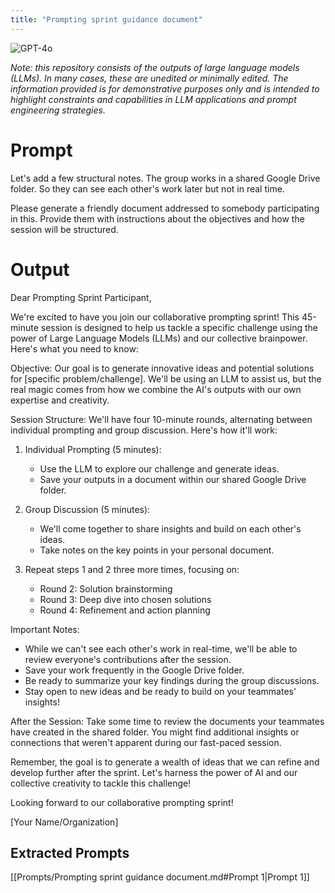 ```yaml
---
title: "Prompting sprint guidance document"
---
```

![GPT-4o](https://img.shields.io/badge/GPT--4o-3333FF?style=for-the-badge&logo=openai&logoColor=white)



*Note: this repository consists of the outputs of large language models (LLMs). In many cases, these are unedited or minimally edited. The information provided is for demonstrative purposes only and is intended to highlight constraints and capabilities in LLM applications and prompt engineering strategies.*


# Prompt

Let's add a few structural notes. The group works in a shared Google Drive folder. So they can see each other's work later but  not in real time. 

Please generate a friendly document addressed to somebody participating in this. Provide them with instructions about the objectives and how the session will be structured.

# Output

 
Dear Prompting Sprint Participant,

We're excited to have you join our collaborative prompting sprint! This 45-minute session is designed to help us tackle a specific challenge using the power of Large Language Models (LLMs) and our collective brainpower. Here's what you need to know:

Objective:
Our goal is to generate innovative ideas and potential solutions for [specific problem/challenge]. We'll be using an LLM to assist us, but the real magic comes from how we combine the AI's outputs with our own expertise and creativity.

Session Structure:
We'll have four 10-minute rounds, alternating between individual prompting and group discussion. Here's how it'll work:

1. Individual Prompting (5 minutes):
   - Use the LLM to explore our challenge and generate ideas.
   - Save your outputs in a document within our shared Google Drive folder.

2. Group Discussion (5 minutes):
   - We'll come together to share insights and build on each other's ideas.
   - Take notes on the key points in your personal document.

3. Repeat steps 1 and 2 three more times, focusing on:
   - Round 2: Solution brainstorming
   - Round 3: Deep dive into chosen solutions
   - Round 4: Refinement and action planning

Important Notes:
- While we can't see each other's work in real-time, we'll be able to review everyone's contributions after the session.
- Save your work frequently in the Google Drive folder.
- Be ready to summarize your key findings during the group discussions.
- Stay open to new ideas and be ready to build on your teammates' insights!

After the Session:
Take some time to review the documents your teammates have created in the shared folder. You might find additional insights or connections that weren't apparent during our fast-paced session.

Remember, the goal is to generate a wealth of ideas that we can refine and develop further after the sprint. Let's harness the power of AI and our collective creativity to tackle this challenge!

Looking forward to our collaborative prompting sprint!

[Your Name/Organization]
 




## Extracted Prompts
[[Prompts/Prompting sprint guidance document.md#Prompt 1|Prompt 1]]
